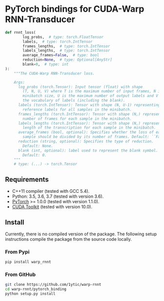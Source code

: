 # PyTorch bindings for CUDA-Warp RNN-Transducer


```python
def rnnt_loss(
        log_probs,  # type: torch.FloatTensor
        labels,  # type: torch.IntTensor
        frames_lengths,  # type: torch.IntTensor
        labels_lengths,  # type: torch.IntTensor
        average_frames=False,  # type: bool
        reduction=None,  # type: Optional[AnyStr]
        blank=0,  # type: int
):
    """The CUDA-Warp RNN-Transducer loss.

    Args:
      log_probs (torch.Tensor): Input tensor (float) with shape
        (T, N, U, V) where T is the maximum number of input frames, N is the
        minibatch size, U is the maximum number of output labels and V is
        the vocabulary of labels (including the blank).
      labels (torch.IntTensor): Tensor with shape (N, U-1) representing the
        reference labels for all samples in the minibatch.
      frames_lengths (torch.IntTensor): Tensor with shape (N,) representing the
        number of frames for each sample in the minibatch.
      labels_lengths (torch.IntTensor): Tensor with shape (N,) representing the
        length of the transcription for each sample in the minibatch.
      average_frames (bool, optional): Specifies whether the loss of each
        sample should be divided by its number of frames. Default: ``False''.
      reduction (string, optional): Specifies the type of reduction.
        Default: None.
      blank (int, optional): label used to represent the blank symbol.
        Default: 0.
    """
    # type: (...) -> torch.Tensor
```

## Requirements

- C++11 compiler (tested with GCC 5.4).
- Python: 3.5, 3.6, 3.7 (tested with version 3.6).
- [PyTorch](http://pytorch.org/) >= 1.0.0 (tested with version 1.1.0).
- [CUDA Toolkit](https://developer.nvidia.com/cuda-zone) (tested with version 10.0).



## Install

Currently, there is no compiled version of the package. The following setup instructions compile the package from the source code locally.

### From Pypi

```bash
pip install warp_rnnt
```

### From GitHub

```bash
git clone https://github.com/1ytic/warp-rnnt
cd warp-rnnt/pytorch_binding
python setup.py install
```